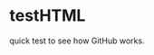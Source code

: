 # testHTML
quick test to see how GitHub works.
<!DOCTYPE html>
<html>
<head>
</head>
<body>
</body>
</html>
